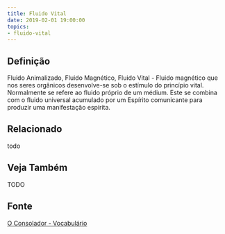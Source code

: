 ```yaml
---
title: Fluido Vital
date: 2019-02-01 19:00:00
topics:
- fluido-vital
---
```


## Definição
Fluido Animalizado, Fluido Magnético, Fluido Vital - Fluido magnético que nos
seres orgânicos desenvolve-se sob o estímulo do princípio vital. Normalmente se
refere ao fluido próprio de um médium. Este se combina com o fluido universal
acumulado por um Espírito comunicante para produzir uma manifestação espírita.

## Relacionado
todo

## Veja Também
TODO

## Fonte
[O Consolador - Vocabulário](http://www.oconsolador.com.br/linkfixo/vocabulario/principal.html)


